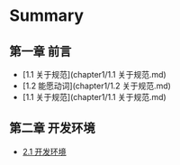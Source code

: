# Summary

## 第一章 前言

* [1.1 关于规范](chapter1/1.1 关于规范.md)
* [1.2 能愿动词](chapter1/1.2 关于规范.md)
* [1.1 关于规范](chapter1/1.1 关于规范.md)


## 第二章 开发环境

* [2.1 开发环境](chapter2/README.md)

